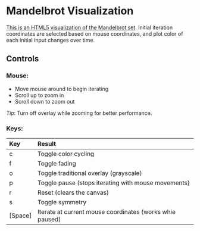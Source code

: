 # Mandelbrot Visualization

[This is an HTML5 visualization of the Mandelbrot set](https://matthewkevins.com/mandelbrot-visualizer/). Initial iteration coordinates are selected based on mouse coordinates, and plot color of each initial input changes over time.

## Controls

### Mouse:

* Move mouse around to begin iterating
* Scroll up to zoom in
* Scroll down to zoom out

_Tip_: Turn off overlay while zooming for better performance.

### Keys:
| Key | Result    |
| :------------- | :------------- |
| c       | Toggle color cycling      |
| f       | Toggle fading     |
| o       | Toggle traditional overlay (grayscale)     |
| p       | Toggle pause (stops iterating with mouse movements)    |
| r       | Reset (clears the canvas)     |
| s       | Toggle symmetry     |
| [Space]       | Iterate at current mouse coordinates (works whie paused)     |
